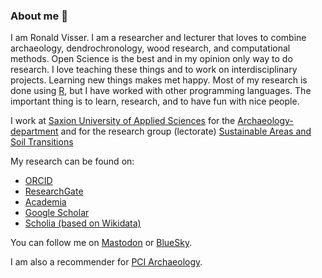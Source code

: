 ### About me 👋

I am Ronald Visser. I am a researcher and lecturer that loves to combine archaeology, dendrochronology, wood research, and computational methods. Open Science is the best and in my opinion only way to do research. I love teaching these things and to work on interdisciplinary projects. Learning new things makes met happy. Most of my research is done using [R](https://www.r-project.org/), but I have worked with other programming languages. The important thing is to learn, research, and to have fun with nice people.

I work at [Saxion University of Applied Sciences](https://www.saxion.nl/) for the [Archaeology-department](https://www.saxion.nl/opleidingen/voltijd/bachelor/archeologie) and for the research group (lectorate) [Sustainable Areas and Soil Transitions](https://www.saxion.nl/onderzoek/areas-and-living/sustainable-areas-and-soil-transitions)

My research can be found on:
- [ORCID](https://orcid.org/0000-0001-6966-1729)
- [ResearchGate](https://www.researchgate.net/profile/Ronald-Visser-5)
- [Academia](https://saxion.academia.edu/RonaldVisser)
- [Google Scholar](https://scholar.google.com/citations?user=c-ScfE8AAAAJ)
- [Scholia (based on Wikidata)](https://scholia.toolforge.org/author/Q58529575)

You can follow me on <a rel="me" href="https://akademienl.social/@RonaldVisser">Mastodon</a> or [BlueSky](https://bsky.app/profile/ronaldvisser.bsky.social).

I am also a recommender for [PCI Archaeology](https://archaeo.peercommunityin.org/public/user_public_page?userId=721).
